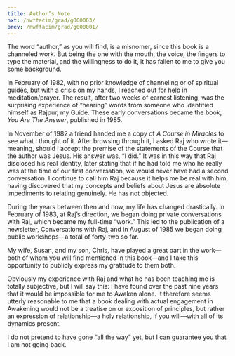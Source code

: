 ```yaml
---
title: Author’s Note 
nxt: /nwffacim/grad/g000003/
prev: /nwffacim/grad/g000001/
---
```


The word “author,” as you will find, is a misnomer, since this book is a
channeled work. But being the one with the mouth, the voice, the fingers
to type the material, and the willingness to do it, it has fallen to me
to give you some background.

In February of 1982, with no prior knowledge of channeling or of
spiritual guides, but with a crisis on my hands, I reached out for help
in meditation/prayer. The result, after two weeks of earnest listening,
was the surprising experience of “hearing” words from someone who
identified himself as Rajpur, my Guide. These early conversations became
the book, *You Are The Answer*, published in 1985.

In November of 1982 a friend handed me a copy of 
*A Course in Miracles* to see what I
thought of it. After browsing through it, I asked Raj who wrote
it—meaning, should I accept the premise of the statements of the Course
that the author was Jesus. His answer was, “I did.” It was in this way
that Raj disclosed his real identity, later stating that if he had told
me who he really was at the time of our first conversation, we would
never have had a second conversation. I continue to call him Raj because
it helps me be real with him, having discovered that my concepts and
beliefs about Jesus are absolute impediments to relating genuinely. He
has not objected.

During the years between then and now, my life has changed drastically.
In February of 1983, at Raj’s direction, we began doing private
conversations with Raj, which became my full-time “work.” This led to
the publication of a newsletter, Conversations with Raj, and in August
of 1985 we began doing public workshops—a total of forty-two so far.

My wife, Susan, and my son, Chris, have played a great part in the
work—both of whom you will find mentioned in this book—and I take this
opportunity to publicly express my gratitude to them both.

Obviously my experience with Raj and what he has been teaching me is
totally subjective, but I will say this: I have found over the past nine
years that it would be impossible for me to Awaken alone. It therefore
seems utterly reasonable to me that a book dealing with actual
engagement in Awakening would not be a treatise on or exposition of
principles, but rather an expression of relationship—a holy
relationship, if you will—with all of its dynamics present.

I do not pretend to have gone “all the way” yet, but I can guarantee you
that I am not going back.
